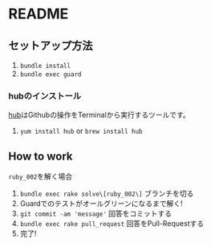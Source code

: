 # README

## セットアップ方法

1. `bundle install`
2. `bundle exec guard`

### hubのインストール

[hub](https://github.com/github/hub)はGithubの操作をTerminalから実行するツールです。

1. `yum install hub` or `brew install hub`

## How to work

`ruby_002`を解く場合

1. `bundle exec rake solve\[ruby_002\]` ブランチを切る
2. Guardでのテストがオールグリーンになるまで解く!
3. `git commit -am 'message'` 回答をコミットする
4. `bundle exec rake pull_request` 回答をPull-Requestする
6. 完了!
